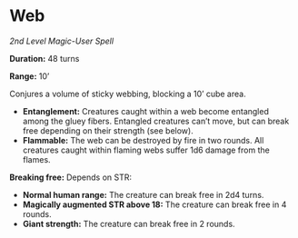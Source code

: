 # Web

*2nd Level Magic-User Spell*

**Duration:** 48 turns

**Range:** 10’

Conjures a volume of sticky webbing, blocking a 10’ cube area.

- **Entanglement:** Creatures caught within a web become entangled among the gluey fibers. Entangled creatures can’t move, but can break free depending on their strength (see below).
- **Flammable:** The web can be destroyed by fire in two rounds. All creatures caught within flaming webs suffer 1d6 damage from the flames.

**Breaking free:** Depends on STR:

- **Normal human range:** The creature can break free in 2d4 turns.
- **Magically augmented STR above 18:** The creature can break free in 4 rounds.
- **Giant strength:** The creature can break free in 2 rounds.